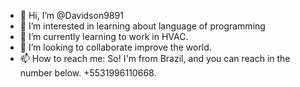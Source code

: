 - 👋 Hi, I’m @Davidson9891
- 👀 I’m interested in learning about language of programming 
- 🌱 I’m currently learning to work in HVAC.
- 💞️ I’m looking to collaborate improve the world.
- 📫 How to reach me:
So! I'm from Brazil, and you can reach in the number below.
+5531996110668.
<!---
Davidson9891/Davidson9891 is a ✨ special ✨ repository because its `README.md` (this file) appears on your GitHub profile.
You can click the Preview link to take a look at your changes.
--->
